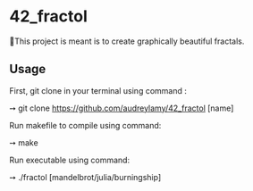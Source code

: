# 42_fractol
🌿This project is meant is to create graphically beautiful fractals.

## Usage  
First, git clone in your terminal using command :  

➙ git clone https://github.com/audreylamy/42_fractol [name]  

Run makefile to compile using command:  

➙ make  

Run executable using command:  

➙ ./fractol [mandelbrot/julia/burningship]  
